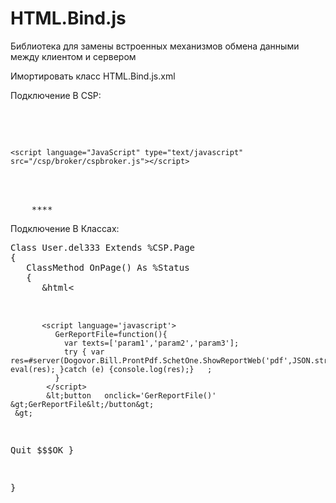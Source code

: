 # HTML.Bind.js
Библиотека для замены встроенных механизмов обмена данными между клиентом и сервером

Имортировать класс HTML.Bind.js.xml

Подключение В CSP:
<pre>
  <head>
    <script language="JavaScript" type="text/javascript" src="/csp/broker/cspxmlhttp.js"></script>
    <script language="JavaScript" type="text/javascript" src="/csp/broker/cspbroker.js"></script>
  </head>
    <script type="text/javascript" src="#($SYSTEM.CSP.GetDefaultApp($ZU(5)))#/#($zcvt("HTML.Bind.js","O","URL"))#.cls"></script>  
    ****
</pre>

Подключение В Классах:
<pre>
Class User.del333 Extends %CSP.Page
{
   ClassMethod OnPage() As %Status
   {
      &html&lt;
           <script language='JavaScript' type='text/javascript' src='#($SYSTEM.CSP.GetDefaultApp($ZU(5)))#/#($zcvt("HTML.Bind.js","O","URL"))#.cls'></script>  
           <script language='javascript'> 
              GerReportFile=function(){ 
                var texts=['param1','param2','param3']; 
                try { var res=#server(Dogovor.Bill.ProntPdf.SchetOne.ShowReportWeb('pdf',JSON.stringify(texts)))#;  eval(res); }catch (e) {console.log(res);}   ; 
              }   
            </script> 
            &lt;button   onclick='GerReportFile()' &gt;GerReportFile&lt;/button&gt; 
     &gt; 
  Quit $$$OK
}

}


</pre>





